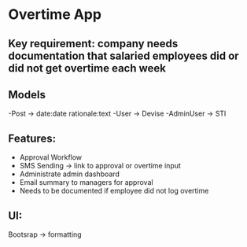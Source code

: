# Overtime App

## Key requirement: company needs documentation that salaried employees did or did not get overtime each week

## Models
-Post -> date:date rationale:text
-User -> Devise
-AdminUser -> STI

## Features:
- Approval Workflow
- SMS Sending -> link to approval or overtime input
- Administrate admin dashboard
- Email summary to managers for approval
- Needs to be documented if employee did not log overtime

## UI:
Bootsrap -> formatting

